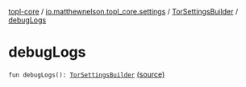 [topl-core](../../index.md) / [io.matthewnelson.topl_core.settings](../index.md) / [TorSettingsBuilder](index.md) / [debugLogs](./debug-logs.md)

# debugLogs

`fun debugLogs(): `[`TorSettingsBuilder`](index.md) [(source)](https://github.com/05nelsonm/TorOnionProxyLibrary-Android/blob/master/topl-core/src/main/java/io/matthewnelson/topl_core/settings/TorSettingsBuilder.kt#L250)